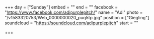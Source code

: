 +++
day = ["Sunday"]
embed = ""
end = ""
facebook = "https://www.facebook.com/adipurplepitch/"
name = "Adi"
photo = "/v1583320753/Web_0000000020_puq5tp.jpg"
position = ["Giegling"]
soundcloud = "https://soundcloud.com/adipurplepitch"
start = ""

+++
